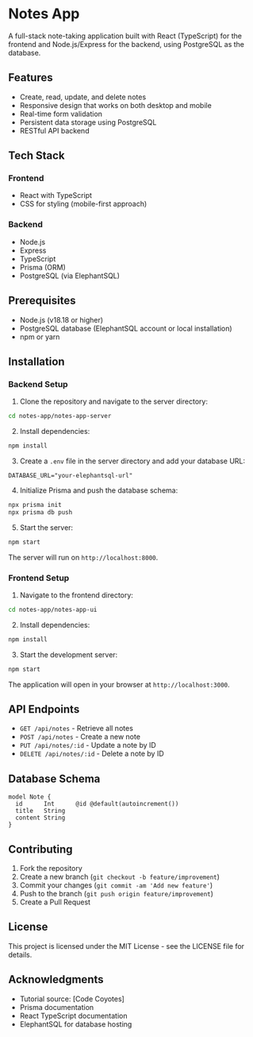 # Notes App

A full-stack note-taking application built with React (TypeScript) for the frontend and Node.js/Express for the backend, using PostgreSQL as the database.

## Features

- Create, read, update, and delete notes
- Responsive design that works on both desktop and mobile
- Real-time form validation
- Persistent data storage using PostgreSQL
- RESTful API backend

## Tech Stack

### Frontend
- React with TypeScript
- CSS for styling (mobile-first approach)

### Backend
- Node.js
- Express
- TypeScript
- Prisma (ORM)
- PostgreSQL (via ElephantSQL)

## Prerequisites

- Node.js (v18.18 or higher)
- PostgreSQL database (ElephantSQL account or local installation)
- npm or yarn

## Installation

### Backend Setup

1. Clone the repository and navigate to the server directory:
```bash
cd notes-app/notes-app-server
```

2. Install dependencies:
```bash
npm install
```

3. Create a `.env` file in the server directory and add your database URL:
```
DATABASE_URL="your-elephantsql-url"
```

4. Initialize Prisma and push the database schema:
```bash
npx prisma init
npx prisma db push
```

5. Start the server:
```bash
npm start
```

The server will run on `http://localhost:8000`.

### Frontend Setup

1. Navigate to the frontend directory:
```bash
cd notes-app/notes-app-ui
```

2. Install dependencies:
```bash
npm install
```

3. Start the development server:
```bash
npm start
```

The application will open in your browser at `http://localhost:3000`.

## API Endpoints

- `GET /api/notes` - Retrieve all notes
- `POST /api/notes` - Create a new note
- `PUT /api/notes/:id` - Update a note by ID
- `DELETE /api/notes/:id` - Delete a note by ID

## Database Schema

```prisma
model Note {
  id      Int      @id @default(autoincrement())
  title   String
  content String
}
```

## Contributing

1. Fork the repository
2. Create a new branch (`git checkout -b feature/improvement`)
3. Commit your changes (`git commit -am 'Add new feature'`)
4. Push to the branch (`git push origin feature/improvement`)
5. Create a Pull Request

## License

This project is licensed under the MIT License - see the LICENSE file for details.

## Acknowledgments

- Tutorial source: [Code Coyotes]
- Prisma documentation
- React TypeScript documentation
- ElephantSQL for database hosting
